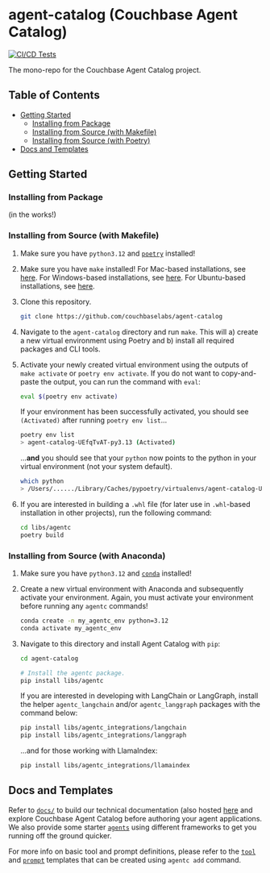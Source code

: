 # agent-catalog (Couchbase Agent Catalog)

[![CI/CD Tests](https://github.com/couchbaselabs/agent-catalog/actions/workflows/tests.yaml/badge.svg)](https://github.com/couchbaselabs/agent-catalog/actions/workflows/tests.yaml)

The mono-repo for the Couchbase Agent Catalog project.

## Table of Contents

- [Getting Started](#getting-started)
    * [Installing from Package](#installing-from-package)
    * [Installing from Source (with Makefile)](#installing-from-source-with-makefile)
    * [Installing from Source (with Poetry)](#installing-from-source-with-poetry)
- [Docs and Templates](#docs-and-templates)

## Getting Started

### Installing from Package

(in the works!)

### Installing from Source (with Makefile)

1. Make sure you have `python3.12` and [`poetry`](https://python-poetry.org/docs/#installation) installed!

2. Make sure you have `make` installed!
   For Mac-based installations, see [here](https://formulae.brew.sh/formula/make).
   For Windows-based installations, see [here](https://gnuwin32.sourceforge.net/packages/make.htm).
   For Ubuntu-based installations, see [here](https://www.geeksforgeeks.org/how-to-install-make-on-ubuntu/).

3. Clone this repository.

   ```bash
   git clone https://github.com/couchbaselabs/agent-catalog
   ```

4. Navigate to the `agent-catalog` directory and run `make`.
   This will a) create a new virtual environment using Poetry and b) install all required packages and CLI tools.

5. Activate your newly created virtual environment using the outputs of `make activate` or `poetry env activate`.
   If you do not want to copy-and-paste the output, you can run the command with `eval`:

   ```bash
   eval $(poetry env activate)
   ```

   If your environment has been successfully activated, you should see `(Activated)` after running `poetry env list`...
   ```bash
   poetry env list
   > agent-catalog-UEfqTvAT-py3.13 (Activated)
   ```

   ...**and** you should see that your `python` now points to the python in your virtual environment (not your system
   default).
   ```bash
   which python
   > /Users/....../Library/Caches/pypoetry/virtualenvs/agent-catalog-UEfqTvAT-py3.13/bin/python
   ```

6. If you are interested in building a `.whl` file (for later use in `.whl`-based installation in other projects),
   run the following command:

   ```bash
   cd libs/agentc
   poetry build
   ```

### Installing from Source (with Anaconda)

1. Make sure you have `python3.12` and
   [`conda`](https://docs.conda.io/projects/conda/en/latest/user-guide/install/index.html) installed!

2. Create a new virtual environment with Anaconda and subsequently activate your environment.
   Again, you must activate your environment before running any `agentc` commands!
   ```bash
   conda create -n my_agentc_env python=3.12
   conda activate my_agentc_env
   ```

3. Navigate to this directory and install Agent Catalog with `pip`:
   ```bash
   cd agent-catalog

   # Install the agentc package.
   pip install libs/agentc
   ```

   If you are interested in developing with LangChain or LangGraph, install the helper `agentc_langchain` and/or
   `agentc_langgraph` packages with the command below:
   ```bash
   pip install libs/agentc_integrations/langchain
   pip install libs/agentc_integrations/langgraph
   ```

   ...and for those working with LlamaIndex:
   ```bash
   pip install libs/agentc_integrations/llamaindex
   ```

## Docs and Templates

Refer to [`docs/`](docs) to build our technical documentation (also hosted
[here](https://couchbaselabs.github.io/agent-catalog/index.html) and explore Couchbase Agent Catalog before authoring
your agent applications.
We also provide some starter [`agents`](templates/agents) using different frameworks to get you running off the ground
quicker.

For more info on basic tool and prompt definitions, please refer to the [`tool`](templates/tools) and
[`prompt`](templates/prompts) templates that can be created using `agentc add` command.
